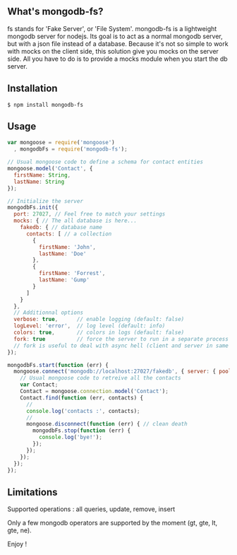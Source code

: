 ## What's mongodb-fs?

  fs stands for 'Fake Server', or 'File System'.
  mongodb-fs is a lightweight mongodb server for nodejs.
  Its goal is to act as a normal mongodb server, but with a json file instead of a database.
  Because it's not so simple to work with mocks on the client side, this solution give you mocks on the server side.
  All you have to do is to provide a mocks module when you start the db server.

## Installation

    $ npm install mongodb-fs


## Usage

```javascript
var mongoose = require('mongoose')
  , mongodbFs = require('mongodb-fs');

// Usual mongoose code to define a schema for contact entities
mongoose.model('Contact', {
  firstName: String,
  lastName: String
});

// Initialize the server
mongodbFs.init({
  port: 27027, // Feel free to match your settings
  mocks: { // The all database is here...
    fakedb: { // database name
      contacts: [ // a collection
        {
          firstName: 'John',
          lastName: 'Doe'
        },
        {
          firstName: 'Forrest',
          lastName: 'Gump'
        }
      ]
    }
  },
  // Additionnal options
  verbose: true,      // enable logging (default: false)
  logLevel: 'error',  // log level (default: info)
  colors: true,       // colors in logs (default: false)
  fork: true          // force the server to run in a separate process (default: false)
  // fork is useful to deal with async hell (client and server in same main-loop)
});

mongodbFs.start(function (err) {
  mongoose.connect('mongodb://localhost:27027/fakedb', { server: { poolSize: 1 } }, function (err) {
    // Usual mongoose code to retreive all the contacts
    var Contact;
    Contact = mongoose.connection.model('Contact');
    Contact.find(function (err, contacts) {
      //
      console.log('contacts :', contacts);
      //
      mongoose.disconnect(function (err) { // clean death
        mongodbFs.stop(function (err) {
          console.log('bye!');
        });
      });
    });
  });
});

```

## Limitations

Supported operations : all queries, update, remove, insert

Only a few mongodb operators are supported by the moment (gt, gte, lt, gte, ne).


Enjoy !
